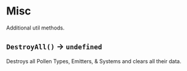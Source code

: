 # Misc

Additional util methods.

## `DestroyAll()` → `undefined`
Destroys all Pollen Types, Emitters, & Systems and clears all their data.